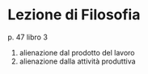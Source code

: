 # Lezione di Filosofia


p. 47 libro 3

1. alienazione dal prodotto del lavoro
2. alienazione dalla attività produttiva
<!--stackedit_data:
eyJoaXN0b3J5IjpbMTE3NDgwNDYyNF19
-->